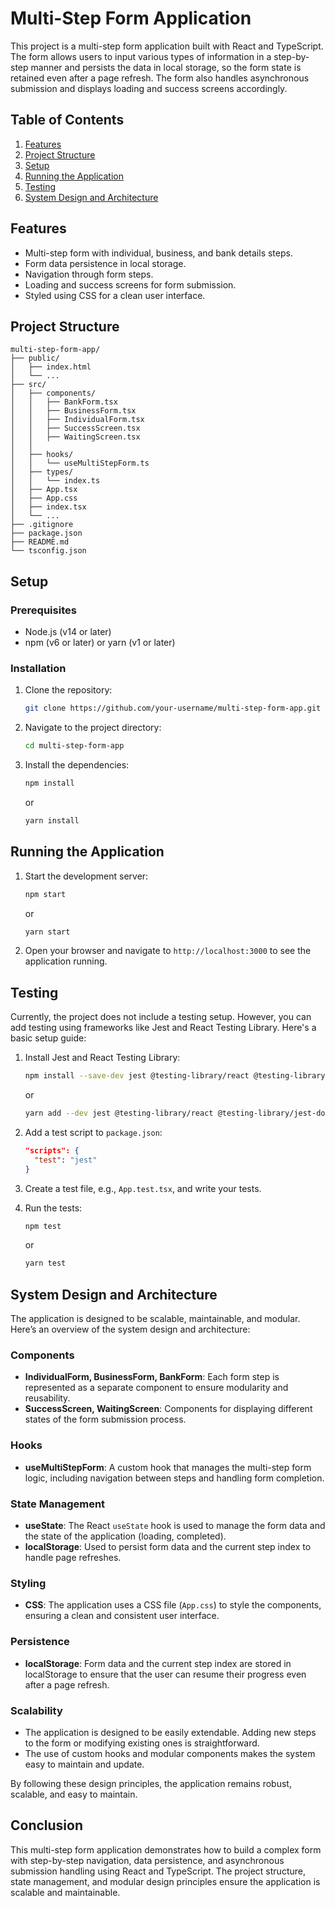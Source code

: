 # Multi-Step Form Application

This project is a multi-step form application built with React and TypeScript. The form allows users to input various types of information in a step-by-step manner and persists the data in local storage, so the form state is retained even after a page refresh. The form also handles asynchronous submission and displays loading and success screens accordingly.

## Table of Contents
1. [Features](#features)
2. [Project Structure](#project-structure)
3. [Setup](#setup)
4. [Running the Application](#running-the-application)
5. [Testing](#testing)
6. [System Design and Architecture](#system-design-and-architecture)

## Features
- Multi-step form with individual, business, and bank details steps.
- Form data persistence in local storage.
- Navigation through form steps.
- Loading and success screens for form submission.
- Styled using CSS for a clean user interface.

## Project Structure
```
multi-step-form-app/
├── public/
│   ├── index.html
│   └── ...
├── src/
│   ├── components/
│   │   ├── BankForm.tsx
│   │   ├── BusinessForm.tsx
│   │   ├── IndividualForm.tsx
│   │   ├── SuccessScreen.tsx
│   │   ├── WaitingScreen.tsx
│   │
│   ├── hooks/
│   │   └── useMultiStepForm.ts
│   ├── types/
│   │   └── index.ts
│   ├── App.tsx
│   ├── App.css
│   ├── index.tsx
│   └── ...
├── .gitignore
├── package.json
├── README.md
└── tsconfig.json
```

## Setup

### Prerequisites
- Node.js (v14 or later)
- npm (v6 or later) or yarn (v1 or later)

### Installation
1. Clone the repository:
    ```sh
    git clone https://github.com/your-username/multi-step-form-app.git
    ```
2. Navigate to the project directory:
    ```sh
    cd multi-step-form-app
    ```
3. Install the dependencies:
    ```sh
    npm install
    ```
    or
    ```sh
    yarn install
    ```

## Running the Application
1. Start the development server:
    ```sh
    npm start
    ```
    or
    ```sh
    yarn start
    ```
2. Open your browser and navigate to `http://localhost:3000` to see the application running.

## Testing
Currently, the project does not include a testing setup. However, you can add testing using frameworks like Jest and React Testing Library. Here's a basic setup guide:

1. Install Jest and React Testing Library:
    ```sh
    npm install --save-dev jest @testing-library/react @testing-library/jest-dom
    ```
    or
    ```sh
    yarn add --dev jest @testing-library/react @testing-library/jest-dom
    ```

2. Add a test script to `package.json`:
    ```json
    "scripts": {
      "test": "jest"
    }
    ```

3. Create a test file, e.g., `App.test.tsx`, and write your tests.

4. Run the tests:
    ```sh
    npm test
    ```
    or
    ```sh
    yarn test
    ```

## System Design and Architecture
The application is designed to be scalable, maintainable, and modular. Here’s an overview of the system design and architecture:

### Components
- **IndividualForm, BusinessForm, BankForm**: Each form step is represented as a separate component to ensure modularity and reusability.
- **SuccessScreen, WaitingScreen**: Components for displaying different states of the form submission process.

### Hooks
- **useMultiStepForm**: A custom hook that manages the multi-step form logic, including navigation between steps and handling form completion.

### State Management
- **useState**: The React `useState` hook is used to manage the form data and the state of the application (loading, completed).
- **localStorage**: Used to persist form data and the current step index to handle page refreshes.

### Styling
- **CSS**: The application uses a CSS file (`App.css`) to style the components, ensuring a clean and consistent user interface.

### Persistence
- **localStorage**: Form data and the current step index are stored in localStorage to ensure that the user can resume their progress even after a page refresh.

### Scalability
- The application is designed to be easily extendable. Adding new steps to the form or modifying existing ones is straightforward.
- The use of custom hooks and modular components makes the system easy to maintain and update.

By following these design principles, the application remains robust, scalable, and easy to maintain.

## Conclusion
This multi-step form application demonstrates how to build a complex form with step-by-step navigation, data persistence, and asynchronous submission handling using React and TypeScript. The project structure, state management, and modular design principles ensure the application is scalable and maintainable.
